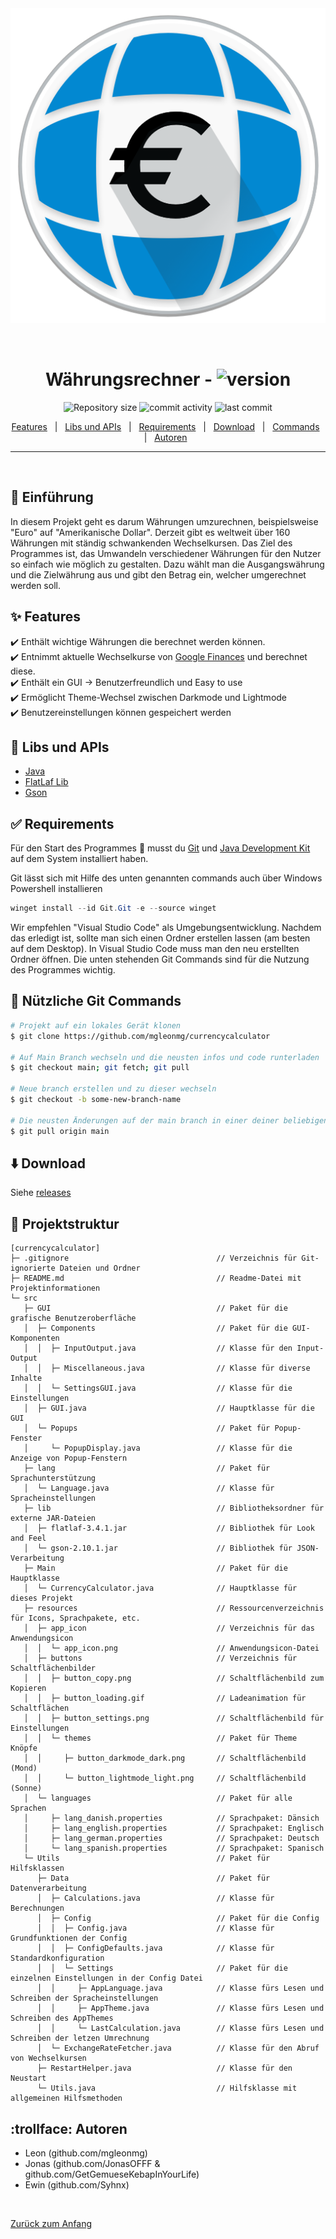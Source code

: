 <div align="center" id="top"> 
  <img src="src\resources\app_icon\app_icon.png" alt="Currencycalculator" />

  &#xa0;

</div>

<h1 align="center">Währungsrechner - <img alt="version" src="https://img.shields.io/badge/version-1.0.0-dark_green"></h1>

<p align="center">
  <img alt="Repository size" src="https://img.shields.io/github/repo-size/mgleonmg/currencycalculator?color=56BEB8">
  <img alt="commit activity" src="https://img.shields.io/github/commit-activity/w/mgleonmg/currencycalculator">
  <img alt="last commit" src="https://img.shields.io/github/last-commit/mgleonmg/currencycalculator">
</p>

<p align="center"> 
  <a href="#sparkles-features">Features</a> &#xa0; | &#xa0;
  <a href="#sparkles-features">Libs und APIs</a> &#xa0; | &#xa0;
  <a href="#white_check_mark-requirements">Requirements</a> &#xa0; | &#xa0;
  <a href="#arrow_down-download">Download</a> &#xa0; | &#xa0;
  <a href="#checkered_flag-Git-Commands">Commands</a> &#xa0; | &#xa0;
  <a href="#trollface-Autoren">Autoren</a> &#xa0;
</p>
<hr>
<br>

## :dart: Einführung ##

In diesem Projekt geht es darum Währungen umzurechnen, beispielsweise "Euro" auf "Amerikanische Dollar". Derzeit gibt es weltweit über 160 Währungen mit ständig schwankenden Wechselkursen. Das Ziel des Programmes ist, das Umwandeln verschiedener Währungen für den Nutzer so einfach wie möglich zu gestalten. Dazu wählt man die Ausgangswährung und die Zielwährung aus und gibt den Betrag ein, welcher umgerechnet werden soll.

## :sparkles: Features ##

:heavy_check_mark: Enthält wichtige Währungen die berechnet werden können.\
:heavy_check_mark: Entnimmt aktuelle Wechselkurse von [Google Finances](https://www.google.com/finance/) und berechnet diese.\
:heavy_check_mark: Enthält ein GUI -> Benutzerfreundlich und Easy to use\
:heavy_check_mark: Ermöglicht Theme-Wechsel zwischen Darkmode und Lightmode\
:heavy_check_mark: Benutzereinstellungen können gespeichert werden

## :rocket: Libs und APIs ##
- [Java](https://www.java.com/de/)
- [FlatLaf Lib](https://github.com/JFormDesigner/FlatLaf)
- [Gson](https://github.com/google/gson)

## :white_check_mark: Requirements ##

Für den Start des Programmes :checkered_flag: musst du [Git](https://git-scm.com) und [Java Development Kit](https://www.oracle.com/java/technologies/javase-jdk15-downloads.html) auf dem System installiert haben.

Git lässt sich mit Hilfe des unten genannten commands auch über Windows Powershell installieren
```powershell
winget install --id Git.Git -e --source winget
```

Wir empfehlen "Visual Studio Code" als Umgebungsentwicklung. Nachdem das erledigt ist, sollte man sich einen Ordner erstellen lassen (am besten auf dem Desktop). In Visual Studio Code muss man den neu erstellten Ordner öffnen. Die unten stehenden Git Commands sind für die Nutzung des Programmes wichtig.

## :checkered_flag: Nützliche Git Commands ##
```bash
# Projekt auf ein lokales Gerät klonen
$ git clone https://github.com/mgleonmg/currencycalculator

# Auf Main Branch wechseln und die neusten infos und code runterladen
$ git checkout main; git fetch; git pull

# Neue branch erstellen und zu dieser wechseln
$ git checkout -b some-new-branch-name

# Die neusten Änderungen auf der main branch in einer deiner beliebigen branches mergen
$ git pull origin main
```

## :arrow_down: Download

Siehe [releases](https://github.com/MGleonMG/currencycalculator/releases)

## :deciduous_tree: Projektstruktur ##
```
[currencycalculator]
├─ .gitignore                                 // Verzeichnis für Git-ignorierte Dateien und Ordner
├─ README.md                                  // Readme-Datei mit Projektinformationen
└─ src                        
   ├─ GUI                                     // Paket für die grafische Benutzeroberfläche
   │  ├─ Components                           // Paket für die GUI-Komponenten
   │  │  ├─ InputOutput.java                  // Klasse für den Input-Output
   │  │  ├─ Miscellaneous.java                // Klasse für diverse Inhalte
   │  │  └─ SettingsGUI.java                  // Klasse für die Einstellungen
   │  ├─ GUI.java                             // Hauptklasse für die GUI
   │  └─ Popups                               // Paket für Popup-Fenster
   │     └─ PopupDisplay.java                 // Klasse für die Anzeige von Popup-Fenstern
   ├─ lang                                    // Paket für Sprachunterstützung
   │  └─ Language.java                        // Klasse für Spracheinstellungen
   ├─ lib                                     // Bibliotheksordner für externe JAR-Dateien
   │  ├─ flatlaf-3.4.1.jar                    // Bibliothek für Look and Feel
   │  └─ gson-2.10.1.jar                      // Bibliothek für JSON-Verarbeitung
   ├─ Main                                    // Paket für die Hauptklasse
   │  └─ CurrencyCalculator.java              // Hauptklasse für dieses Projekt
   ├─ resources                               // Ressourcenverzeichnis für Icons, Sprachpakete, etc.
   │  ├─ app_icon                             // Verzeichnis für das Anwendungsicon
   │  │  └─ app_icon.png                      // Anwendungsicon-Datei
   │  ├─ buttons                              // Verzeichnis für Schaltflächenbilder
   │  │  ├─ button_copy.png                   // Schaltflächenbild zum Kopieren
   │  │  ├─ button_loading.gif                // Ladeanimation für Schaltflächen
   │  │  ├─ button_settings.png               // Schaltflächenbild für Einstellungen
   │  │  └─ themes                            // Paket für Theme Knöpfe
   │  │     ├─ button_darkmode_dark.png       // Schaltflächenbild (Mond)
   │  │     └─ button_lightmode_light.png     // Schaltflächenbild (Sonne)
   │  └─ languages                            // Paket für alle Sprachen
   │     ├─ lang_danish.properties            // Sprachpaket: Dänsich
   │     ├─ lang_english.properties           // Sprachpaket: Englisch
   │     ├─ lang_german.properties            // Sprachpaket: Deutsch
   │     └─ lang_spanish.properties           // Sprachpaket: Spanisch
   └─ Utils                                   // Paket für Hilfsklassen
      ├─ Data                                 // Paket für Datenverarbeitung
      │  ├─ Calculations.java                 // Klasse für Berechnungen
      │  ├─ Config                            // Paket für die Config
      │  │  ├─ Config.java                    // Klasse für Grundfunktionen der Config
      │  │  ├─ ConfigDefaults.java            // Klasse für Standardkonfiguration
      │  │  └─ Settings                       // Paket für die einzelnen Einstellungen in der Config Datei
      │  │     ├─ AppLanguage.java            // Klasse fürs Lesen und Schreiben der Spracheinstellungen
      │  │     ├─ AppTheme.java               // Klasse fürs Lesen und Schreiben des AppThemes
      │  │     └─ LastCalculation.java        // Klasse fürs Lesen und Schreiben der letzen Umrechnung
      │  └─ ExchangeRateFetcher.java          // Klasse für den Abruf von Wechselkursen
      ├─ RestartHelper.java                   // Klasse für den Neustart
      └─ Utils.java                           // Hilfsklasse mit allgemeinen Hilfsmethoden

```

## :trollface: Autoren

 - Leon (github.com/mgleonmg)
 - Jonas (github.com/JonasOFFF & github.com/GetGemueseKebapInYourLife)
 - Ewin (github.com/Syhnx)

&#xa0;

<a href="#top">Zurück zum Anfang</a>
